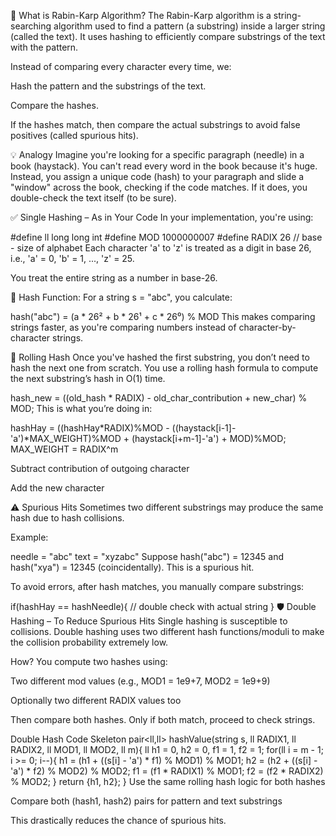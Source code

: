 🚀 What is Rabin-Karp Algorithm?
The Rabin-Karp algorithm is a string-searching algorithm used to find a pattern (a substring) inside a larger string (called the text). It uses hashing to efficiently compare substrings of the text with the pattern.

Instead of comparing every character every time, we:

Hash the pattern and the substrings of the text.

Compare the hashes.

If the hashes match, then compare the actual substrings to avoid false positives (called spurious hits).

💡 Analogy
Imagine you're looking for a specific paragraph (needle) in a book (haystack). You can't read every word in the book because it's huge. Instead, you assign a unique code (hash) to your paragraph and slide a "window" across the book, checking if the code matches. If it does, you double-check the text itself (to be sure).

✅ Single Hashing – As in Your Code
In your implementation, you're using:

#define ll long long int
#define MOD 1000000007
#define RADIX 26  // base - size of alphabet
Each character 'a' to 'z' is treated as a digit in base 26, i.e., 'a' = 0, 'b' = 1, ..., 'z' = 25.

You treat the entire string as a number in base-26.

🔢 Hash Function:
For a string s = "abc", you calculate:

hash("abc") = (a * 26² + b * 26¹ + c * 26⁰) % MOD
This makes comparing strings faster, as you're comparing numbers instead of character-by-character strings.

🔁 Rolling Hash
Once you've hashed the first substring, you don’t need to hash the next one from scratch. You use a rolling hash formula to compute the next substring’s hash in O(1) time.

hash_new = ((old_hash * RADIX) - old_char_contribution + new_char) % MOD;
This is what you’re doing in:

hashHay = ((hashHay*RADIX)%MOD - ((haystack[i-1]-'a')*MAX_WEIGHT)%MOD + 
(haystack[i+m-1]-'a') + MOD)%MOD;
MAX_WEIGHT = RADIX^m

Subtract contribution of outgoing character

Add the new character

⚠️ Spurious Hits
Sometimes two different substrings may produce the same hash due to hash collisions.

Example:

needle = "abc"
text = "xyzabc"
Suppose hash("abc") = 12345 and hash("xya") = 12345 (coincidentally). This is a spurious hit.

To avoid errors, after hash matches, you manually compare substrings:


if(hashHay == hashNeedle){
    // double check with actual string
}
🛡️ Double Hashing – To Reduce Spurious Hits
Single hashing is susceptible to collisions. Double hashing uses two different hash functions/moduli to make the collision probability extremely low.

How?
You compute two hashes using:

Two different mod values (e.g., MOD1 = 1e9+7, MOD2 = 1e9+9)

Optionally two different RADIX values too

Then compare both hashes. Only if both match, proceed to check strings.

Double Hash Code Skeleton
pair<ll,ll> hashValue(string s, ll RADIX1, ll RADIX2, ll MOD1, ll MOD2, ll m){
    ll h1 = 0, h2 = 0, f1 = 1, f2 = 1;
    for(ll i = m - 1; i >= 0; i--){
        h1 = (h1 + ((s[i] - 'a') * f1) % MOD1) % MOD1;
        h2 = (h2 + ((s[i] - 'a') * f2) % MOD2) % MOD2;
        f1 = (f1 * RADIX1) % MOD1;
        f2 = (f2 * RADIX2) % MOD2;
    }
    return {h1, h2};
}
Use the same rolling hash logic for both hashes

Compare both (hash1, hash2) pairs for pattern and text substrings

This drastically reduces the chance of spurious hits.

